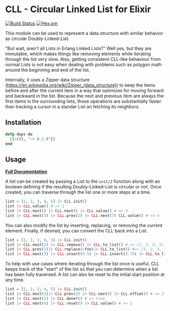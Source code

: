 # CLL - Circular Linked List for Elixir

[![Build Status](https://travis-ci.org/pkinney/cll_ex.svg?branch=master)](https://travis-ci.org/pkinney/cll_ex)
[![Hex.pm](https://img.shields.io/hexpm/v/cll_ex.svg)](https://hex.pm/packages/cll_ex)

This module can be used to represent a data structure with similar behavior
as circular Doubly-Linked-List.

"But wait, aren't all Lists in Erlang Linked Lists?"  Well yes, but they
are immutable, which makes things like removing elements while iterating
through the list very slow.  Also, getting consistent CLL-like behaviour
from normal Lists is not easy when dealing with problems such as polygon
math around the beginning and end of the list.

Internally, it uses a Zipper data structure
(https://en.wikipedia.org/wiki/Zipper_(data_structure))
to keep the items before and
after the current item in a way that optimizes for moving forward and
backward in the list.  Because the next and previous item are always the
first items in the surrounding lists, those operations are substantially
faster than tracking a cursor in a standar List an fetching its neighbors.

## Installation

```elixir
defp deps do
  [{:cll, "~> 0.1.0"}]
end
```

## Usage

**[Full Documentation](https://hexdocs.pm/cll/CLL.html)**

A list can be created by passing a List to the `init/2` function along with
an boolean defining if the resulting Doubly-Linked-List is circular or not.
Once created, you can traverse through the list one or more steps at a time.

```elixir
list = [1, 2, 3, 4, 5] |> CLL.init()
list |> CLL.value() # => 1
list |> CLL.next() |> CLL.next() |> CLL.value() # => 3
list |> CLL.next(3) |> CLL.prev(2) |> CLL.next(7) CLL.value() # => 4
```

You can also modify the list by inserting, replacing, or removing the current
element.  Finally, if desired, you can convert the CLL back into a List.

```elixir
list = [1, 2, 3, 4, 5] |> CLL.init()
list |> CLL.next(2) |> CLL.remove() |> CLL.to_list() # => [1, 2, 4, 5]
list |> CLL.prev(2)|> CLL.replace(:foo)|> CLL.to_list() #=> [1, 2, 3, :foo, 5]
list |> CLL.next(3) |> CLL.insert(3.5) |> CLL.insert(3.75) |> CLL.to_list() # => [1, 2, 3, 3.5, 3.75, 4, 5]
```

To help with use cases where iterating through the list once is useful, CLL
keeps track of the "start" of the list so that you can determine when a list
has been fully traversed.  A list can also be reset to the initial start
position at any time.

```elixir
list = [1, 2, 3, 4, 5] |> CLL.init()
list |> CLL.next(3)|> CLL.prev(2) |> CLL.next() |> CLL.offset() # => 2
list |> CLL.next(5) |> CLL.done?() # => true
list |> CLL.next(4) |> CLL.reset() |> CLL.value() # => 1
```